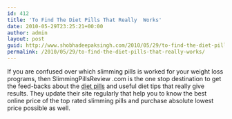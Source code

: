 ```yaml
---
id: 412
title: 'To Find The Diet Pills That Really  Works'
date: 2010-05-29T23:25:21+00:00
author: admin
layout: post
guid: http://www.shobhadeepaksingh.com/2010/05/29/to-find-the-diet-pills-that-really-works/
permalink: /2010/05/29/to-find-the-diet-pills-that-really-works/
---
```

If you are confused over which slimming pills is worked for your weight loss programs, then SlimmingPillsReview .com is the one stop destination to get the feed-backs about the [diet pills](http://www.slimmingpillsreview.com/) and useful diet tips that really give results. They update their site regularly that help you to know the best online price of the top rated slimming pills and purchase absolute lowest price possible as well.